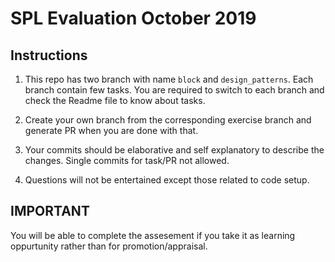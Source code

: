 # SPL Evaluation October 2019

## Instructions

1. This repo has two branch with name `block` and `design_patterns`. Each branch contain few tasks. You are required to switch to each branch and check the Readme file to know about tasks.

2. Create your own branch from the corresponding exercise branch and generate PR when you are done with that.

3. Your commits should be elaborative and self explanatory to describe the changes. Single commits for task/PR not allowed.

4. Questions will not be entertained except those related to code setup.

## IMPORTANT

You will be able to complete the assesement if you take it as learning oppurtunity rather than for promotion/appraisal.